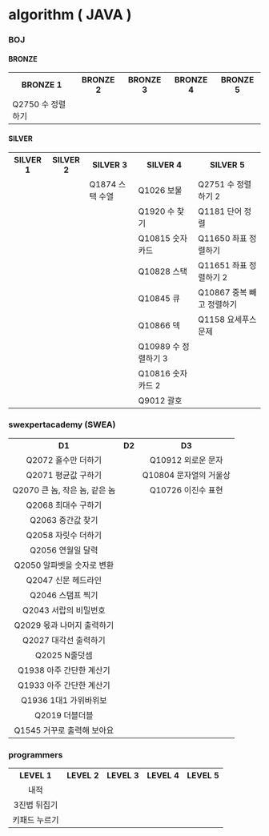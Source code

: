# algorithm ( JAVA )

### BOJ 

#### BRONZE

<table>
    <tr>
    	<th>BRONZE 1</th>
        <th>BRONZE 2</th>
        <th>BRONZE 3</th>
        <th>BRONZE 4</th>
        <th>BRONZE 5</th>
    </tr>
    <tr>
    	<td>Q2750 수 정렬하기</td>
        <td></td>
        <td></td>
        <td></td>
        <td></td>
    </tr>
</table>



#### SILVER

<table>
    <tr>
    	<th>SILVER 1</th>
        <th>SILVER 2</th>
        <th>SILVER 3</th>
        <th>SILVER 4</th>
        <th>SILVER 5</th>
    </tr>
    <tr>
    	<td></td>
        <td></td>
        <td>Q1874 스택 수열</td>
        <td>Q1026 보물</td>
        <td>Q2751 수 정렬하기 2</td>
    </tr>
    <tr>
    	<td></td>
        <td></td>
        <td></td>
        <td>Q1920 수 찾기</td>
        <td>Q1181 단어 정렬</td>
    </tr>
    <tr>
    	<td></td>
        <td></td>
        <td></td>
        <td>Q10815 숫자 카드</td>
        <td>Q11650 좌표 정렬하기</td>
    </tr>
    <tr>
    	<td></td>
        <td></td>
        <td></td>
        <td>Q10828 스택</td>
        <td>Q11651 좌표 정렬하기 2</td>
    </tr>
    <tr>
    	<td></td>
        <td></td>
        <td></td>
        <td>Q10845 큐</td>
        <td>Q10867 중복 빼고 정렬하기</td>
    </tr>
    <tr>
    	<td></td>
        <td></td>
        <td></td>
        <td>Q10866 덱</td>
        <td>Q1158 요세푸스 문제</td>
    </tr>
    <tr>
    	<td></td>
        <td></td>
        <td></td>
        <td>Q10989 수 정렬하기 3</td>
        <td></td>
    </tr>
    <tr>
    	<td></td>
        <td></td>
        <td></td>
        <td>Q10816 숫자 카드 2</td>
        <td></td>
    </tr>
    <tr>
    	<td></td>
        <td></td>
        <td></td>
        <td>Q9012 괄호</td>
        <td></td>
    </tr>
</table>





### swexpertacademy (SWEA)

<table style="text-align: center">
    <tr>
    	<th>D1</th>
        <th>D2</th>
        <th>D3</th>
    </tr>
    <tr>
    	<td>Q2072 홀수만 더하기</td>
        <td></td>
        <td>Q10912 외로운 문자</td>
    </tr>
    <tr>
    	<td>Q2071 평균값 구하기</td>
        <td></td>
        <td>Q10804 문자열의 거울상</td>
    </tr>
    <tr>
    	<td>Q2070 큰 놈, 작은 놈, 같은 놈</td>
        <td></td>
        <td>Q10726 이진수 표현</td>
    </tr>
    <tr>
    	<td>Q2068 최대수 구하기</td>
        <td></td>
        <td></td>
    </tr>
    <tr>
    	<td>Q2063 중간값 찾기</td>
        <td></td>
        <td></td>
    </tr>
    <tr>
    	<td>Q2058 자릿수 더하기</td>
        <td></td>
        <td></td>
    </tr>
    <tr>
    	<td>Q2056 연월일 달력</td>
        <td></td>
        <td></td>
    </tr>
    <tr>
    	<td>Q2050 알파벳을 숫자로 변환</td>
        <td></td>
        <td></td>
    </tr>
    <tr>
    	<td>Q2047 신문 헤드라인</td>
        <td></td>
        <td></td>
    </tr>
    <tr>
    	<td>Q2046 스탬프 찍기</td>
        <td></td>
        <td></td>
    </tr>
    <tr>
    	<td>Q2043 서랍의 비밀번호</td>
        <td></td>
        <td></td>
    </tr>
    <tr>
    	<td>Q2029 몫과 나머지 출력하기</td>
        <td></td>
        <td></td>
    </tr>
    <tr>
    	<td>Q2027 대각선 출력하기</td>
        <td></td>
        <td></td>
    </tr>
    <tr>
    	<td>Q2025 N줄덧셈</td>
        <td></td>
        <td></td>
    </tr>
    <tr>
    	<td>Q1938 아주 간단한 계산기</td>
        <td></td>
        <td></td>
    </tr>
    <tr>
    	<td>Q1933 아주 간단한 계산기</td>
        <td></td>
        <td></td>
    </tr>
    <tr>
    	<td>Q1936 1대1 가위바위보</td>
        <td></td>
        <td></td>
    </tr>
    <tr>
    	<td>Q2019 더블더블</td>
        <td></td>
        <td></td>
    </tr>
    <tr>
    	<td>Q1545 거꾸로 출력해 보아요</td>
        <td></td>
        <td></td>
    </tr>
</table>




### programmers

<table style="text-align: center;">
    <tr>
    	<th>LEVEL 1</th>
        <th>LEVEL 2</th>
        <th>LEVEL 3</th>
        <th>LEVEL 4</th>
        <th>LEVEL 5</th>
    </tr>
    <tr>
    	<td>내적</td>
        <td></td>
        <td></td>
        <td></td>
        <td></td>
    </tr>
    <tr>
    	<td>3진법 뒤집기</td>
        <td></td>
        <td></td>
        <td></td>
        <td></td>
    </tr>
    <tr>
    	<td>키패드 누르기</td>
        <td></td>
        <td></td>
        <td></td>
        <td></td>
    </tr>
</table>

